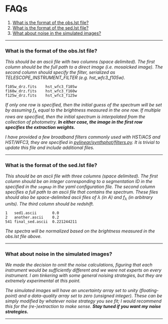 # FAQs
1. [What is the format of the obs.lst file?](#what-is-the-format-of-the-obslst-file)
2. [What is the format of the sed.lst file?](#what-is-the-format-of-the-sedlst-file)
3. [What about noise in the simulated images?](#what-about-noise-in-the-simulated-images)

---

### What is the format of the obs.lst file? 
*This should be an ascii file with two columns (space delimited).  The first column should be the full path to a direct image (i.e. mosaicked image).  The second column should specify the filter, serialized as TELESCOPE\_INSTRUMENT\_FILTER (e.g. hst\_wfc3\_f105w).*

```
f105w_drz.fits    hst_wfc3_f105w
f160w_drz.fits    hst_wfc3_f160w
f125w_drz.fits    hst_wfc3_f125w
```
*If only one row is specified, then the initial guess of the spectrum will be set by assuming f<sub>&lambda;</sub> equal to the brightness measured in the one row.  If multiple rows are specified, then the initial spectrum is interpolated from the collection of photometry.  __In either case, the image in the first row specifies the extraction weights.__*

*I have provided a few broadband filters commonly used with HST/ACS and HST/WFC3, they are specified in [pylinear/synthphot/filters.py](https://github.com/Russell-Ryan/pyLINEAR/blob/master/pylinear/synthphot/filters.py "filters.py").  It is trivial to update this file and include additional files.*

---


### What is the format of the sed.lst file?

*This should be an ascii file with three columns (space delimited).  The first column should be an integer corresponding to a segmentation ID in the specified in the ```segmap``` in the yaml configuration file.  The second column specifies a full path to an ascii file  that contains the spectrum.  These files should also be space-delimited ascii files of &lambda; (in A) and f<sub>&lambda;</sub> (in arbitrary units).  The third column should be redshift.*

```
1   sed1.ascii       0.0
2   another.ascii    0.2
541 final_sed.ascii  0.221244211
```
*The spectra will be normalized based on the brightness measured in the obs.lst file above.*

---

### What about noise in the simulated images?

*We made the decision to omit the noise calculations, figuring that each instrument would be sufficiently different and we were not experts on every instrument.  I am tinkering with some general noising strategies, but they are extremely experimental at this point.*

*The simulated images will have an uncertainty array set to unity (floating-point) and a data-quality array set to zero (unsigned integer).  These can be simply modified by whatever noise strategy you see fit; I would recommend this for the (re-)extraction to make sense. __Stay tuned if you want my noise strategies.__*

---


